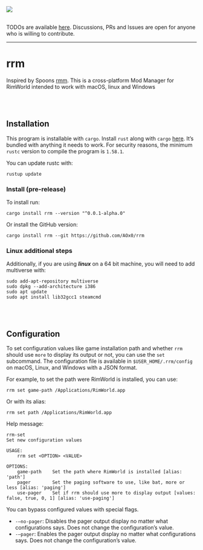 <div><img src="https://img.shields.io/badge/Status-Unstable-red"></img></div>

<br/>

TODOs are available [here][1]. Discussions, PRs and Issues are open for anyone who is willing to contribute. 

---- 
# rrm

Inspired by Spoons [rmm][2]. This is a cross-platform Mod Manager for RimWorld intended to work with macOS, linux and Windows

<br/> <br/>
## Installation
This program is installable with `cargo`. Install `rust` along with `cargo` [here][3]. It’s bundled with anything it needs to work. For security reasons, the minimum `rustc` version to compile the program is `1.58.1`.

You can update rustc with:

	rustup update

### Install (pre-release)
To install run:

	cargo install rrm --version "^0.0.1-alpha.0"
	
Or install the GitHub version:

	cargo install rrm --git https://github.com/AOx0/rrm

### Linux additional steps
Additionally, if you are using **_linux_** on a 64 bit machine, you will need to add multiverse with:

	sudo add-apt-repository multiverse
	sudo dpkg --add-architecture i386
	sudo apt update
	sudo apt install lib32gcc1 steamcmd 



<br/> <br/>
## Configuration
To set configuration values like game installation path and whether `rrm` should use `more` to display its output or not, you can use the `set` subcommand. The configuration file is available in `$USER_HOME/.rrm/config` on macOS, Linux, and Windows with a JSON format. 

For example, to set the path were RimWorld is installed, you can use:

	rrm set game-path /Applications/RimWorld.app

Or with its alias:

	rrm set path /Applications/RimWorld.app

Help message:

	rrm-set
	Set new configuration values
	
	USAGE:
	    rrm set <OPTION> <VALUE>
	
	OPTIONS:
	    game-path    Set the path where RimWorld is installed [alias: 'path']
	    pager        Set the paging software to use, like bat, more or less [alias: 'paging']
	    use-pager    Set if rrm should use more to display output [values: false, true, 0, 1] [alias: 'use-paging']

You can bypass configured values with special flags. 
- `-—no-pager`: Disables the pager output display no matter what configurations says. Does not change the configuration’s value.
-  `-—pager`: Enables the pager output display no matter what configurations says. Does not change the configuration’s value.

[1]:	https://github.com/AOx0/rrm/projects/1
[2]:	https://github.com/Spoons/rmm "rmm"
[3]:	https://www.rust-lang.org/tools/install

[image-1]:	./media/Demo1.svg
